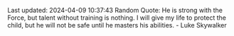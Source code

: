 Last updated: 2024-04-09 10:37:43
Random Quote: He is strong with the Force, but talent without training is nothing. I will give my life to protect the child, but he will not be safe until he masters his abilities. - Luke Skywalker